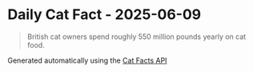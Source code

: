 # Daily Cat Fact - 2025-06-09

> British cat owners spend roughly 550 million pounds yearly on cat food.

Generated automatically using the [Cat Facts API](https://catfact.ninja)
